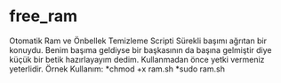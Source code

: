 # free_ram
Otomatik Ram ve Önbellek Temizleme Scripti
Sürekli başımı ağrıtan bir konuydu. Benim başıma geldiyse bir başkasının da başına gelmiştir diye küçük bir betik hazırlayayım dedim.
Kullanmadan önce yetki vermeniz yeterlidir. 
Örnek Kullanım:
*chmod +x ram.sh
*sudo ram.sh

